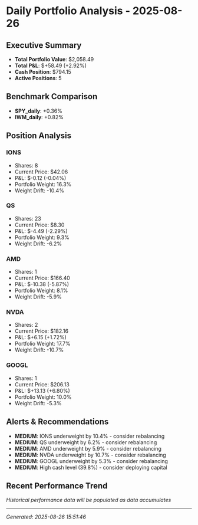 # Daily Portfolio Analysis - 2025-08-26

## Executive Summary
- **Total Portfolio Value**: $2,058.49
- **Total P&L**: $+58.49 (+2.92%)
- **Cash Position**: $794.15
- **Active Positions**: 5

## Benchmark Comparison
- **SPY_daily**: +0.36%
- **IWM_daily**: +0.82%

## Position Analysis
### IONS
- Shares: 8
- Current Price: $42.06
- P&L: $-0.12 (-0.04%)
- Portfolio Weight: 16.3%
- Weight Drift: -10.4%

### QS
- Shares: 23
- Current Price: $8.30
- P&L: $-4.49 (-2.29%)
- Portfolio Weight: 9.3%
- Weight Drift: -6.2%

### AMD
- Shares: 1
- Current Price: $166.40
- P&L: $-10.38 (-5.87%)
- Portfolio Weight: 8.1%
- Weight Drift: -5.9%

### NVDA
- Shares: 2
- Current Price: $182.16
- P&L: $+6.15 (+1.72%)
- Portfolio Weight: 17.7%
- Weight Drift: -10.7%

### GOOGL
- Shares: 1
- Current Price: $206.13
- P&L: $+13.13 (+6.80%)
- Portfolio Weight: 10.0%
- Weight Drift: -5.3%

## Alerts & Recommendations
- **MEDIUM**: IONS underweight by 10.4% - consider rebalancing
- **MEDIUM**: QS underweight by 6.2% - consider rebalancing
- **MEDIUM**: AMD underweight by 5.9% - consider rebalancing
- **MEDIUM**: NVDA underweight by 10.7% - consider rebalancing
- **MEDIUM**: GOOGL underweight by 5.3% - consider rebalancing
- **MEDIUM**: High cash level (39.8%) - consider deploying capital

## Recent Performance Trend
*Historical performance data will be populated as data accumulates*

---
*Generated: 2025-08-26 15:51:46*
